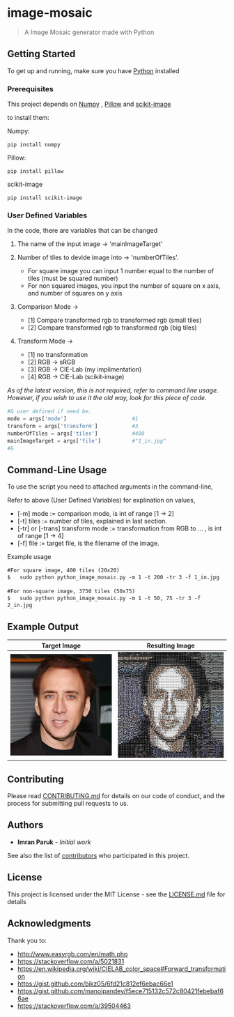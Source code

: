

# image-mosaic

> A Image Mosaic generator made with Python 

## Getting Started

To get up and running, make sure you have [Python](https://www.python.org/) installed

### Prerequisites

This project depends on [Numpy](www.numpy.org/) , [Pillow](https://pillow.readthedocs.io/en/5.1.x/) and [scikit-image](http://scikit-image.org/docs/dev/install.html)

to install them:

Numpy:
```
pip install numpy
```
Pillow:
```
pip install pillow
```
scikit-image
```
pip install scikit-image
```

### User Defined Variables

In the code, there are variables that can be changed

1. The name of the input image -> 'mainImageTarget'

2. Number of tiles to devide image into -> 'numberOfTiles'.
   * For square image you can input 1 number equal to the number of tiles (must be squared number)
   * For non squared images, you input the number of square on x axis, and number of squares on y axis 

3. Comparison Mode -> 
   * [1] Compare transformed rgb to transformed rgb (small tiles)
   * [2] Compare transformed rgb to transformed rgb (big tiles)

4. Transform Mode ->
   * [1] no transformation
   * [2] RGB -> sRGB
   * [3] RGB -> CIE-Lab (my implimentation) 
   * [4] RGB -> CIE-Lab (scikit-image)

*As of the latest version, this is not required, refer to command line usage.*
*However, if you wish to use it the old way, look for this piece of code.*

```python
#& user defined if need be. 
mode = args['mode']						#1
transform = args['transform']			#3
numberOfTiles = args['tiles']			#400
mainImageTarget = args['file']			#"1_in.jpg"
#&
```

## Command-Line Usage

To use the script you need to attached arguments in the command-line,

Refer to above (User Defined Variables) for explination on values, 

+ [-m] mode := comparison mode, is int of range [1 -> 2]
+ [-t] tiles := number of tiles, explained in last section. 
+ [-tr] or [-trans] transform mode := transformation from RGB to ... , is int of range [1 -> 4]
+ [-f] file := target file, is the filename of the image.

Example usage
```
#For square image, 400 tiles (20x20)
$	sudo python python_image_mosaic.py -m 1 -t 200 -tr 3 -f 1_in.jpg

#For non-square image, 3750 tiles (50x75)
$	sudo python python_image_mosaic.py -m 1 -t 50, 75 -tr 3 -f 2_in.jpg
```

## Example Output

Target Image               |  Resulting Image
:-------------------------:|:-------------------------:
![](https://github.com/imranparuk/image-mosaic/blob/master/Example%20Output/1_in.jpg)  |  ![](https://github.com/imranparuk/image-mosaic/blob/master/Example%20Output/out_1_in.jpg)

## Contributing

Please read [CONTRIBUTING.md](https://gist.github.com/PurpleBooth/b24679402957c63ec426) for details on our code of conduct, and the process for submitting pull requests to us.


## Authors

* **Imran Paruk** - *Initial work* 

See also the list of [contributors](https://github.com/your/project/contributors) who participated in this project.

## License

This project is licensed under the MIT License - see the [LICENSE.md](LICENSE.md) file for details

## Acknowledgments

Thank you to:
+ http://www.easyrgb.com/en/math.php
+ https://stackoverflow.com/a/5021831
+ https://en.wikipedia.org/wiki/CIELAB_color_space#Forward_transformation
+ https://gist.github.com/bikz05/6fd21c812ef6ebac66e1
+ https://gist.github.com/manojpandey/f5ece715132c572c80421febebaf66ae
+ https://stackoverflow.com/a/39504463


